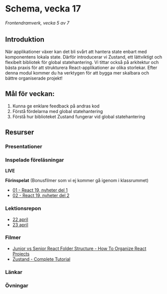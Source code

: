 # Schema, vecka 17
###### Frontendramverk, vecka 5 av 7

## Introduktion

När applikationer växer kan det bli svårt att hantera state enbart med komponentens lokala state. 
Därför introducerar vi Zustand, ett lättviktigt och flexibelt bibliotek för global statehantering. 
Vi tittar också på arkitektur och bästa praxis för att strukturera React-applikationer av olika storlekar. 
Efter denna modul kommer du ha verktygen för att bygga mer skalbara och bättre organiserade projekt!

## Mål för veckan:

1. Kunna ge enklare feedback på andras kod
2. Förstå fördelarna med global statehantering
3. Förstå hur biblioteket Zustand fungerar vid global statehantering


## Resurser

### Presentationer


### Inspelade föreläsningar

**LIVE**

**Förinspelat** (Bonusfilmer som vi ej kommer gå igenom i klassrummet)

* [01 - React 19, nyheter del 1](https://vimeo.com/1055196365/5e933909f1?share=copy)
* [02 - React 19, nyheter del 2](https://vimeo.com/1055196446/e857f82782?share=copy)


### Lektionsrepon

* [22 april]()
* [23 april]()

### Filmer

* [Junior vs Senior React Folder Structure - How To Organize React Projects](https://www.youtube.com/watch?v=UUga4-z7b6s)
* [Zustand - Complete Tutorial](https://www.youtube.com/watch?v=_ngCLZ5Iz-0&t=11s)

### Länkar


### Övningar 







